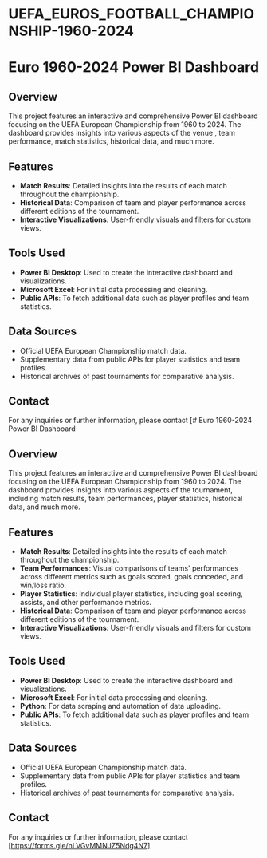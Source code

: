 # UEFA_EUROS_FOOTBALL_CHAMPIONSHIP-1960-2024

# Euro 1960-2024 Power BI Dashboard

## Overview

This project features an interactive and comprehensive Power BI dashboard focusing on the UEFA European Championship from 1960 to 2024. The dashboard provides insights into various aspects of the venue , team performance, match statistics, historical data, and much more.

## Features

- **Match Results**: Detailed insights into the results of each match throughout the championship.
- **Historical Data**: Comparison of team and player performance across different editions of the tournament.
- **Interactive Visualizations**: User-friendly visuals and filters for custom views.

## Tools Used

- **Power BI Desktop**: Used to create the interactive dashboard and visualizations.
- **Microsoft Excel**: For initial data processing and cleaning.
- **Public APIs**: To fetch additional data such as player profiles and team statistics.

## Data Sources

- Official UEFA European Championship match data.
- Supplementary data from public APIs for player statistics and team profiles.
- Historical archives of past tournaments for comparative analysis.

## Contact

For any inquiries or further information, please contact [# Euro 1960-2024 Power BI Dashboard

## Overview

This project features an interactive and comprehensive Power BI dashboard focusing on the UEFA European Championship from 1960 to 2024. The dashboard provides insights into various aspects of the tournament, including match results, team performances, player statistics, historical data, and much more.

## Features

- **Match Results**: Detailed insights into the results of each match throughout the championship.
- **Team Performances**: Visual comparisons of teams' performances across different metrics such as goals scored, goals conceded, and win/loss ratio.
- **Player Statistics**: Individual player statistics, including goal scoring, assists, and other performance metrics.
- **Historical Data**: Comparison of team and player performance across different editions of the tournament.
- **Interactive Visualizations**: User-friendly visuals and filters for custom views.

## Tools Used

- **Power BI Desktop**: Used to create the interactive dashboard and visualizations.
- **Microsoft Excel**: For initial data processing and cleaning.
- **Python**: For data scraping and automation of data uploading.
- **Public APIs**: To fetch additional data such as player profiles and team statistics.

## Data Sources

- Official UEFA European Championship match data.
- Supplementary data from public APIs for player statistics and team profiles.
- Historical archives of past tournaments for comparative analysis.

## Contact

For any inquiries or further information, please contact [https://forms.gle/nLVGvMMNJZ5Ndg4N7].
